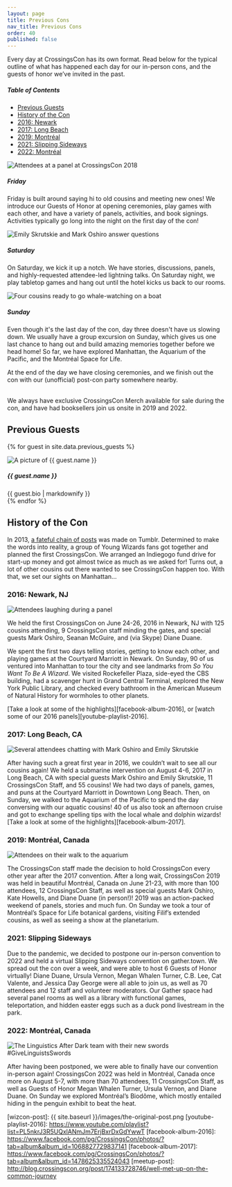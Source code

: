 ```yaml
---
layout: page
title: Previous Cons
nav_title: Previous Cons
order: 40
published: false
---
```


Every day at CrossingsCon has its own format. Read below for the typical outline of what has happened each day for our in-person cons, and the guests of honor we’ve invited in the past.

##### Table of Contents
- [Previous Guests](#previous-guests)
- [History of the Con](#history-of-the-con)
- [2016: Newark](#2016-newark-nj)
- [2017: Long Beach](#2017-long-beach-ca)
- [2019: Montréal](#2019-montréal-canada)
- [2021: Slipping Sideways](#2021-slipping-sideways)
- [2022: Montréal](#2022-montréal-canada)

<div class="card-deck">
  <div class="card">
    <img class="card-img-top" src="{{site.baseurl}}/images/2019new/panel-audience-square.jpg" alt="Attendees at a panel at CrossingsCon 2018">
    <div class="card-body">
      <h5 class="card-title">Friday</h5>
      <p class="card-text">Friday is built around saying hi to old cousins and meeting new ones! We introduce our Guests of Honor at opening ceremonies, play games with each other, and have a variety of panels, activities, and book signings. Activities typically go long into the night on the first day of the con!</p>
    </div>
  </div>
  <div class="card">
    <img class="card-img-top" src="{{site.baseurl}}/images/2019new/invitational-judging-square.jpg" alt="Emily Skrutskie and Mark Oshiro answer questions">
    <div class="card-body">
      <h5 class="card-title">Saturday</h5>
      <p class="card-text">On Saturday, we kick it up a notch. We have stories, discussions, panels, and highly-requested attendee-led lightning talks. On Saturday night, we play tabletop games and hang out until the hotel kicks us back to our rooms.</p>
    </div>
  </div>
  <div class="card">
    <img class="card-img-top" src="{{site.baseurl}}/images/2019new/sunday-bridge-square.jpg" alt="Four cousins ready to go whale-watching on a boat">
    <div class="card-body">
      <h5 class="card-title">Sunday</h5>
      <p class="card-text">Even though it's the last day of the con, day three doesn't have us slowing down. We usually have a group excursion on Sunday, which gives us one last chance to hang out and build amazing memories together before we head home! So far, we have explored Manhattan, the Aquarium of the Pacific, and the Montréal Space for Life.</p>
      <p class="card-text">At the end of the day we have closing ceremonies, and we finish out the con with our (unofficial) post-con party somewhere nearby.</p>
    </div>
  </div>
</div>

<br>
We always have exclusive CrossingsCon Merch available for sale during the con, and have had booksellers join us onsite in 2019 and 2022.


## Previous Guests

<!-- CrossingsCon is proud to welcome our guests of honor for 2022!

If you're not familiar with the works of some of our guests, our staff put together a guide on where to start with each of their respective bibliographies, including some reviews. Take a look at it <a href="{{ site.baseurl }}/pdfs/where_to_start_guests.pdf">here!</a> -->

{% for guest in site.data.previous_guests %}
<div class="row py-3">
  <div class="col-12 col-md-3">
    <img src="{{ site.baseurl }}/images/guests/{{ guest.image }}" alt="A picture of {{ guest.name }}">
  </div>
  <div class="col-12 col-md-9">
    <h5 class="mt-3 mt-md-0">{{ guest.name }}</h5>
    {{ guest.bio | markdownify }}
  </div>
</div>
{% endfor %}

## History of the Con

In 2013, [a fateful chain of posts](https://dispatchrabbi.tumblr.com/post/52352879845/woven-from-sapphire-fiber-robotamputee) was made on Tumblr. Determined to make the words into reality, a group of Young Wizards fans got together and planned the first CrossingsCon. We arranged an Indiegogo fund drive for start-up money and got almost twice as much as we asked for! Turns out, a lot of other cousins out there wanted to see CrossingsCon happen too. With that, we set our sights on Manhattan…

### 2016: Newark, NJ

<img src="{{ site.baseurl }}/images/carousel/2016-audience.jpg" class="img-fluid" alt="Attendees laughing during a panel">

We held the first CrossingsCon on June 24-26, 2016 in Newark, NJ with 125 cousins attending, 9 CrossingsCon staff minding the gates, and special guests Mark Oshiro, Seanan McGuire, and (via Skype) Diane Duane.

We spent the first two days telling stories, getting to know each other, and playing games at the Courtyard Marriott in Newark. On Sunday, 90 of us ventured into Manhattan to tour the city and see landmarks from _So You Want To Be A Wizard_. We visited Rockefeller Plaza, side-eyed the CBS building, had a scavenger hunt in Grand Central Terminal, explored the New York Public Library, and checked every bathroom in the American Museum of Natural History for wormholes to other planets.

[Take a look at some of the highlights][facebook-album-2016], or [watch some of our 2016 panels][youtube-playlist-2016].

### 2017: Long Beach, CA

<img src="{{ site.baseurl }}/images/carousel/hanging-with-mark-and-emily.jpg" class="img-fluid" alt="Several attendees chatting with Mark Oshiro and Emily Skrutskie">

After having such a great first year in 2016, we couldn’t wait to see all our cousins again! We held a submarine intervention on August 4-6, 2017 in Long Beach, CA with special guests Mark Oshiro and Emily Skrutskie, 11 CrossingsCon Staff, and 55 cousins!
We had two days of panels, games, and puns at the Courtyard Marriott in Downtown Long Beach. Then, on Sunday, we walked to the Aquarium of the Pacific to spend the day conversing with our aquatic cousins! 40 of us also took an afternoon cruise and got to exchange spelling tips with the local whale and dolphin wizards!
[Take a look at some of the highlights][facebook-album-2017].

<!-- ## 2018: Summer Meetups
After the 2017 convention, the CrossingsCon staff made the decision to hold CrossingsCon every other year in order to make the convention better and more accessible to attendees. However, two years is a long time to go without seeing your cousins, so we’re hosting meetups across the continental U.S. over the course of the summer!
Find more information [here][meetup-post]. -->

### 2019: Montréal, Canada

<img src="{{ site.baseurl }}/images/2019new/baron1-wide.jpg" class="img-fluid" alt="Attendees on their walk to the aquarium">

The CrossingsCon staff made the decision to hold CrossingsCon every other year after the 2017 convention. After a long wait, CrossingsCon 2019 was held in beautiful Montréal, Canada on June 21-23, with more than 100 attendees, 12 CrossingsCon Staff, as well as special guests Mark Oshiro, Kate Howells, and Diane Duane (in person!)! 2019 was an action-packed weekend of panels, stories and much fun. On Sunday we took a tour of Montréal’s Space for Life botanical gardens, visiting Filif’s extended cousins, as well as seeing a show at the planetarium.

### 2021: Slipping Sideways

Due to the pandemic, we decided to postpone our in-person convention to 2022 and held a virtual Slipping Sideways convention on gather.town. We spread out the con over a week, and were able to host 6 Guests of Honor virtually! Diane Duane, Ursula Vernon, Megan Whalen Turner, C.B. Lee, Cat Valente, and Jessica Day George were all able to join us, as well as 70 attendees and 12 staff and volunteer moderators. Our Gather space had several panel rooms as well as a library with functional games, teleportation, and hidden easter eggs such as a duck pond livestream in the park.

### 2022: Montréal, Canada

<img src="{{ site.baseurl }}/images/2022/GiveLinguistsSwords-Edited.jpg" class="img-fluid" alt="The Linguistics After Dark team with their new swords #GiveLinguistsSwords">

After having been postponed, we were able to finally have our convention in-person again! CrossingsCon 2022 was held in Montréal, Canada once more on August 5-7, with more than 70 attendees, 11 CrossingsCon Staff, as well as Guests of Honor Megan Whalen Turner, Ursula Vernon, and Diane Duane. On Sunday we explored Montréal’s Biodôme, which mostly entailed hiding in the penguin exhibit to beat the heat.

[wizcon-post]: {{ site.baseurl }}/images/the-original-post.png
[youtube-playlist-2016]: https://www.youtube.com/playlist?list=PL5nkrJ3R5UQxlANmJm7ErjBxrDxGdYwwT
[facebook-album-2016]: https://www.facebook.com/pg/CrossingsCon/photos/?tab=album&album_id=1068827729837141
[facebook-album-2017]: https://www.facebook.com/pg/CrossingsCon/photos/?tab=album&album_id=1478625335524043
[meetup-post]: http://blog.crossingscon.org/post/174133728746/well-met-up-on-the-common-journey



